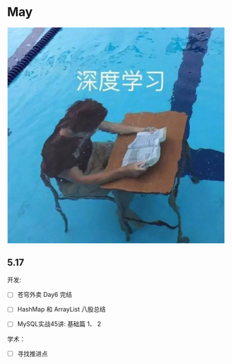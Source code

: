 # May

![深度学习](../image/深度学习.png)
## 5.17

开发: 

- [ ] 苍穹外卖 Day6 完结

- [ ] HashMap 和 ArrayList 八股总结

- [ ] MySQL实战45讲: 基础篇 1、 2

学术：

- [ ] 寻找推进点

